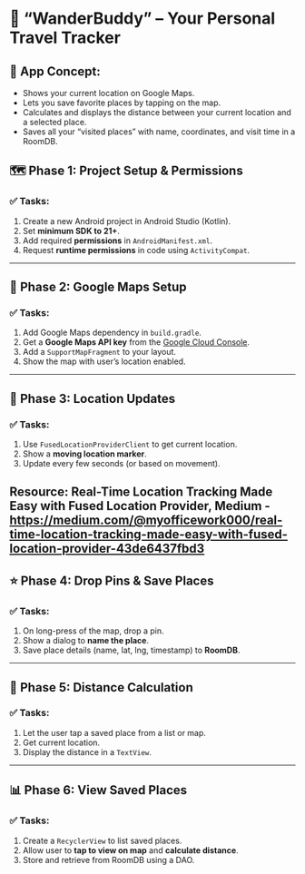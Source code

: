 # 📍 **“WanderBuddy” – Your Personal Travel Tracker**

## 🎯 **App Concept:**

- Shows your current location on Google Maps.
- Lets you save favorite places by tapping on the map.
- Calculates and displays the distance between your current location and a selected place.
- Saves all your “visited places” with name, coordinates, and visit time in a RoomDB.

## 🗺️ **Phase 1: Project Setup & Permissions**

### ✅ Tasks:

1. Create a new Android project in Android Studio (Kotlin).
2. Set **minimum SDK to 21+**.
3. Add required **permissions** in `AndroidManifest.xml`.
4. Request **runtime permissions** in code using `ActivityCompat`.

---

## 📍 **Phase 2: Google Maps Setup**

### ✅ Tasks:

1. Add Google Maps dependency in `build.gradle`.
2. Get a **Google Maps API key** from the [Google Cloud Console](https://console.cloud.google.com/).
3. Add a `SupportMapFragment` to your layout.
4. Show the map with user’s location enabled.

---

## 🧭 **Phase 3: Location Updates**

### ✅ Tasks:

1. Use `FusedLocationProviderClient` to get current location.
2. Show a **moving location marker**.
3. Update every few seconds (or based on movement).

**Resource: Real-Time Location Tracking Made Easy with Fused Location Provider, Medium - https://medium.com/@myofficework000/real-time-location-tracking-made-easy-with-fused-location-provider-43de6437fbd3**
---

## ⭐ **Phase 4: Drop Pins & Save Places**

### ✅ Tasks:

1. On long-press of the map, drop a pin.
2. Show a dialog to **name the place**.
3. Save place details (name, lat, lng, timestamp) to **RoomDB**.

---

## 🧠 **Phase 5: Distance Calculation**

### ✅ Tasks:

1. Let the user tap a saved place from a list or map.
2. Get current location.
3. Display the distance in a `TextView`.

---

## 📊 **Phase 6: View Saved Places**

### ✅ Tasks:

1. Create a `RecyclerView` to list saved places.
2. Allow user to **tap to view on map** and **calculate distance**.
3. Store and retrieve from RoomDB using a DAO.


